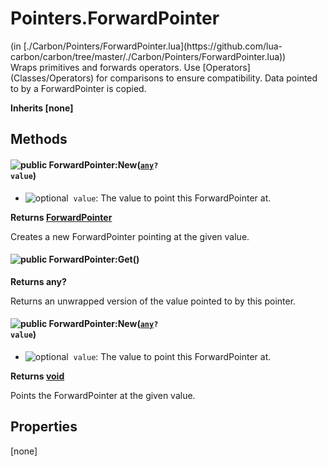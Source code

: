 <link href="../../style.css" rel="stylesheet" type="text/css"/>
<h1 class="class-title">Pointers.ForwardPointer</h1>
<span class="file-link">(in [./Carbon/Pointers/ForwardPointer.lua](https://github.com/lua-carbon/carbon/tree/master/./Carbon/Pointers/ForwardPointer.lua))</span><br/>
Wraps primitives and forwards operators.
Use [Operators](Classes/Operators) for comparisons to ensure compatibility.
Data pointed to by a ForwardPointer is copied.

**Inherits [none]**

## Methods
#### ![public](https://img.shields.io/badge/%20-public-11b237.svg?style=flat-square) ForwardPointer:New(<code>[any](Types#any)? value</code>)
- ![optional](https://img.shields.io/badge/%20-optional-0092e6.svg?style=flat-square)&nbsp;&nbsp;`value`: The value to point this ForwardPointer at.

**Returns  [ForwardPointer](Classes/Pointers.ForwardPointer)**

Creates a new ForwardPointer pointing at the given value.


#### ![public](https://img.shields.io/badge/%20-public-11b237.svg?style=flat-square) ForwardPointer:Get()


**Returns  any?**

Returns an unwrapped version of the value pointed to by this pointer.


#### ![public](https://img.shields.io/badge/%20-public-11b237.svg?style=flat-square) ForwardPointer:New(<code>[any](Types#any)? value</code>)
- ![optional](https://img.shields.io/badge/%20-optional-0092e6.svg?style=flat-square)&nbsp;&nbsp;`value`: The value to point this ForwardPointer at.

**Returns  [void](Types#void)**

Points the ForwardPointer at the given value.


## Properties
[none]
